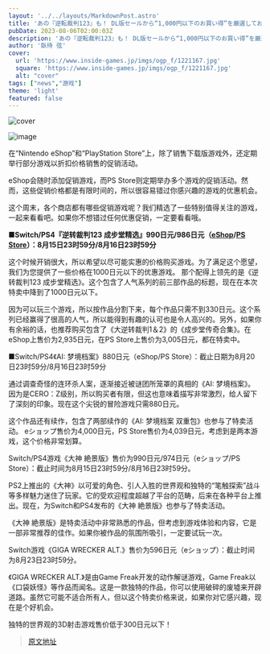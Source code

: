 ```yaml
---
layout: '../../layouts/MarkdownPost.astro'
title: 'あの『逆転裁判123』も！ DL版セールから“1,000円以下のお買い得”を厳選してお届け【eショップ・PS Storeのお勧めセール】'
pubDate: 2023-08-06T02:00:03Z
description: 'あの『逆転裁判123』も！ DL版セールから“1,000円以下のお買い得”を厳選してお届け【eショップ・PS Storeのお勧めセール】'
author: '臥待 弦'
cover:
  url: 'https://www.inside-games.jp/imgs/ogp_f/1221167.jpg'
  square: 'https://www.inside-games.jp/imgs/ogp_f/1221167.jpg'
  alt: "cover"
tags: ["news","游戏"]
theme: 'light'
featured: false
---
```


![cover](https://www.inside-games.jp/imgs/ogp_f/1221167.jpg)

![image](https://www.inside-games.jp/imgs/zoom/1221158.png)

在“Nintendo eShop”和“PlayStation Store”上，除了销售下载版游戏外，还定期举行部分游戏以折扣价格销售的促销活动。

eShop会随时添加促销游戏，而PS Store则定期举办多个游戏的促销活动。然而，这些促销价格都是有限时间的，所以很容易错过你感兴趣的游戏的优惠机会。

这个周末，各个商店都有哪些促销游戏呢？我们精选了一些特别值得关注的游戏，一起来看看吧。如果你不想错过任何优惠促销，一定要看看哦。

**■Switch/PS4『逆转裁判123 成步堂精选』990日元/986日元（[eShop](https://store-jp.nintendo.com/list/software/70010000015847.html)/[PS Store](https://store.playstation.com/ja-jp/product/JP0102-CUSA11520_00-AAT123FULLGAME00)）：8月15日23时59分/8月16日23时59分**

这个时候开销很大，所以希望以尽可能实惠的价格购买游戏。为了满足这个愿望，我们为您提供了一些价格在1000日元以下的优惠游戏。
那个配得上领先的是《逆转裁判123 成步堂精选》。这个包含了人气系列的前三部作品的标题，现在在本次特卖中降到了1000日元以下。

因为可以玩三个游戏，所以按作品分割下来，每个作品只需不到330日元。这个系列已经赢得了很高的人气，所以能得到有趣的认可也是令人高兴的。另外，如果你有余裕的话，也推荐购买包含了《大逆转裁判1＆2》的《成步堂传奇合集》。在eShop上售价为2,935日元，在PS Store上售价为3,005日元，都在特卖中。

■Switch/PS4《AI: 梦境档案》880日元（eShop/PS Store）：截止日期为8月20日23时59分/8月16日23时59分

通过调查奇怪的连环杀人案，逐渐接近被谜团所笼罩的真相的《AI: 梦境档案》。因为是CERO：Z级别，所以购买者有限，但这也意味着描写非常激烈，给人留下了深刻的印象。现在这个尖锐的冒险游戏只需880日元。

这个作品还有续作，包含了两部续作的《AI: 梦境档案 双重包》也参与了特卖活动。
eショップ售价为4,000日元，PS Store售价为4,039日元，考虑到是两本游戏，这个价格非常划算。

Switch/PS4游戏《大神 絶景版》售价为990日元/974日元（eショップ/PS Store）：截止时间为8月15日23时59分/8月16日23时59分。

PS2上推出的《大神》以可爱的角色、引人入胜的世界观和独特的“笔触探索”战斗等多样魅力迷住了玩家。它的受欢迎程度超越了平台的范畴，后来在各种平台上推出。现在，为Switch和PS4发布的《大神 絶景版》也参与了特卖活动。

《大神 絶景版》是特卖活动中非常熟悉的作品，但考虑到游戏体验和内容，它是一部非常推荐的佳作。如果你被作品的氛围所吸引，一定要试玩一次。

Switch游戏《GIGA WRECKER ALT.》售价为596日元（eショップ）：截止时间为8月23日23时59分。

《GIGA WRECKER ALT.》是由Game Freak开发的动作解谜游戏，Game Freak以《口袋妖怪》等作品而闻名。这是一款独特的作品，你可以使用破碎的废墟来开辟道路。虽然它可能不适合所有人，但以这个特卖价格来说，如果你对它感兴趣，现在是个好机会。

独特的世界观的3D射击游戏售价低于300日元以下！

>[原文地址](https://www.inside-games.jp/article/2023/08/06/147664.html)  